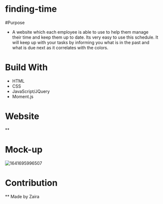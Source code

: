 # finding-time

#Purpose
* A website which each employee is able to use to help them manage their time and keep them up to date. Its very easy to use this schedule. It will keep up with your tasks by informing you what is in the past and what is due next as it correlates with 
the colors. 

# Build With
* HTML
* CSS
* JavaScript/JQuery
* Moment.js

# Website
**

# Mock-up

![1641695996507](https://user-images.githubusercontent.com/94399039/148667615-bde32086-c78d-405f-b9a9-31ef9a3515fa.png)



# Contribution
** Made by Zaira
